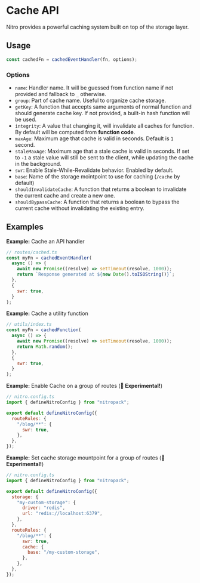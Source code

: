 # Cache API

Nitro provides a powerful caching system built on top of the storage layer.

## Usage

```js
const cachedFn = cachedEventHandler(fn, options);
```

### Options

- `name`: Handler name. It will be guessed from function name if not provided and fallback to `_` otherwise.
- `group`: Part of cache name. Useful to organize cache storage.
- `getKey`: A function that accepts same arguments of normal function and should generate cache key. If not provided, a built-in hash function will be used.
- `integrity`: A value that changing it, will invalidate all caches for function. By default will be computed from **function code**.
- `maxAge`: Maximum age that cache is valid in seconds. Default is `1` second.
- `staleMaxAge`: Maximum age that a stale cache is valid in seconds. If set to `-1` a stale value will still be sent to the client, while updating the cache in the background.
- `swr`: Enable Stale-While-Revalidate behavior. Enabled by default.
- `base`: Name of the storage mointpoint to use for caching (`/cache` by default)
- `shouldInvalidateCache`: A function that returns a boolean to invalidate the current cache and create a new one.
- `shouldBypassCache`: A function that returns a boolean to bypass the current cache without invalidating the existing entry.

## Examples

**Example:** Cache an API handler

```js
// routes/cached.ts
const myFn = cachedEventHandler(
  async () => {
    await new Promise((resolve) => setTimeout(resolve, 1000));
    return `Response generated at ${new Date().toISOString()}`;
  },
  {
    swr: true,
  }
);
```

**Example:** Cache a utility function

```js
// utils/index.ts
const myFn = cachedFunction(
  async () => {
    await new Promise((resolve) => setTimeout(resolve, 1000));
    return Math.random();
  },
  {
    swr: true,
  }
);
```

**Example:** Enable Cache on a group of routes (**🧪 Experimental!**)

```js
// nitro.config.ts
import { defineNitroConfig } from "nitropack";

export default defineNitroConfig({
  routeRules: {
    "/blog/**": {
      swr: true,
    },
  },
});
```

**Example:** Set cache storage mountpoint for a group of routes (**🧪 Experimental!**)

```js
// nitro.config.ts
import { defineNitroConfig } from "nitropack";

export default defineNitroConfig({
  storage: {
    "my-custom-storage": {
      driver: "redis",
      url: "redis://localhost:6379",
    },
  },
  routeRules: {
    "/blog/**": {
      swr: true,
      cache: {
        base: "/my-custom-storage",
      },
    },
  },
});
```
